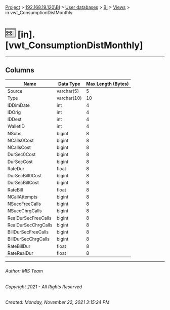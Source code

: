 #### 

[Project](../../../../index.md) > [192.168.19.120\\BI](../../../index.md) > [User databases](../../index.md) > [BI](../index.md) > [Views](Views.md) > in.vwt_ConsumptionDistMonthly

# ![Views](../../../../Images/View32.png) [in].[vwt_ConsumptionDistMonthly]

---

## <a name="#columns"></a>Columns

| Name | Data Type | Max Length (Bytes) |
|---|---|---|
| Source | varchar(5) | 5 |
| Type | varchar(10) | 10 |
| IDDimDate | int | 4 |
| IDOrig | int | 4 |
| IDDest | int | 4 |
| WalletID | int | 4 |
| NSubs | bigint | 8 |
| NCalls0Cost | bigint | 8 |
| NCallsCost | bigint | 8 |
| DurSec0Cost | bigint | 8 |
| DurSecCost | bigint | 8 |
| RateDur | float | 8 |
| DurSecBill0Cost | bigint | 8 |
| DurSecBillCost | bigint | 8 |
| RateBill | float | 8 |
| NCallAttempts | bigint | 8 |
| NSuccFreeCalls | bigint | 8 |
| NSuccChrgCalls | bigint | 8 |
| RealDurSecFreeCalls | bigint | 8 |
| RealDurSecChrgCalls | bigint | 8 |
| BillDurSecFreeCalls | bigint | 8 |
| BillDurSecChrgCalls | bigint | 8 |
| RateBillDur | float | 8 |
| RateRealDur | float | 8 |


---

###### Author:  MIS Team

###### Copyright 2021 - All Rights Reserved

###### Created: Monday, November 22, 2021 3:15:24 PM

